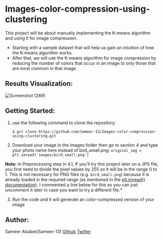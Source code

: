 # Images-color-compression-using-clustering
This project will be about manually implementing the K-means algorithm and using it for image compression.
* Starting with a sample dataset that will help us gain an intuition of how the K-means algorithm works. 
* After that, we will use the K-means algorithm for image compression by reducing the number of colors that occur in an image to only those that are most common in that image.

## Results Visualization:
![Screenshot (289)](https://github.com/Sameer-13/Images-color-compression-using-clustering/assets/106761486/b6a6e12b-c321-49cf-b86b-dac213451554)

## Getting Started:
1. use the following command to clone the repository:
   
   ```$ git clone https://github.com/Sameer-13/Images-color-compression-using-clustering.git```
2. Download your image in the images folder then go to section 4 and type your photo name here instead of bird_small.png:
   ```original_img = plt.imread('images/bird_small.png')```

**Note:** In Preprocessing step in 4.1, If you'll try this project later on a JPG file, you first need to divide the pixel values by 255 so it will be in the range 0 to 1. This is not necessary for PNG files (e.g. `bird_small.png`) because it is already loaded in the required range (as mentioned in the [plt.imread() documentation](https://matplotlib.org/stable/api/_as_gen/matplotlib.pyplot.imread.html)). I commented a line below for this so you can just uncomment it later in case you want to try a different file.*

3. Run the code and it will generate an color-compressed version of your image

## Author:
Sameer Alsabei(Sameer-13) [Github](https://github.com/Sameer-13) [Twitter](https://mobile.twitter.com/Sameer_Alsabei)
